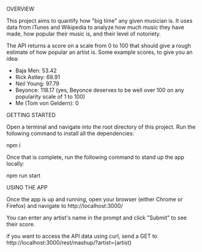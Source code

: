 OVERVIEW

This project aims to quantify how "big time" any given musician is. It uses data from iTunes and Wikipedia to analyze how much music they have made, how popular their music is, and their level of notoriety.

The API returns a score on a scale from 0 to 100 that should give a rough estimate of how popular an artist is. Some example scores, to give you an idea:
 - Baja Men: 53.42
 - Rick Astley: 68.91
 - Neil Young: 97.79
 - Beyonce: 118.17 (yes, Beyonce deserves to be well over 100 on any popularity scale of 1 to 100)
 - Me (Tom von Geldern): 0

GETTING STARTED

Open a terminal and navigate into the root directory of this project. Run the following command to install all the dependencies:

npm i

Once that is complete, run the following command to stand up the app locally:

npm run start

USING THE APP

Once the app is up and running, open your browser (either Chrome or Firefox) and navigate to http://localhost:3000/

You can enter any artist's name in the prompt and click "Submit" to see their score.

if you want to access the API data using curl, send a GET to http://localhost:3000/rest/mashup/?artist={artist}
